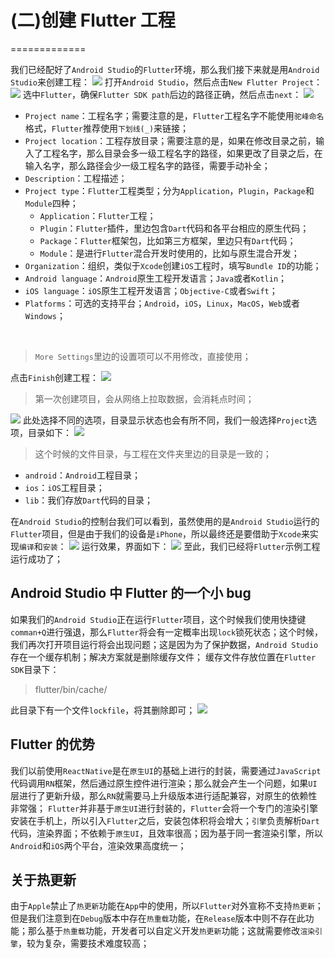 # (二)创建 Flutter 工程

=============

我们已经配好了`Android Studio`的`Flutter`环境，那么我们接下来就是用`Android Studio`来创建工程： ![](./static/73921540bc6b46409ec26cef5087e94d~tplv-k3u1fbpfcp-zoom-in-crop-mark-1512-0-0-0.png) 打开`Android Studio`，然后点击`New Flutter Project`： ![](./static/a157a485c1334bc486516f27cc2d01c7~tplv-k3u1fbpfcp-zoom-in-crop-mark-1512-0-0-0.png) 选中`Flutter`，确保`Flutter SDK path`后边的路径正确，然后点击`next`： ![](./static/b0f1b16e6a384c338bed78b21b8ef484~tplv-k3u1fbpfcp-zoom-in-crop-mark-1512-0-0-0.png)

- `Project name`：工程名字；需要注意的是，`Flutter`工程名字不能使用`驼峰命名`格式，`Flutter`推荐使用`下划线(_)`来链接；
- `Project location`：工程存放目录；需要注意的是，如果在修改目录之前，输入了工程名字，那么目录会多一级工程名字的路径，如果更改了目录之后，在输入名字，那么路径会少一级工程名字的路径，需要手动补全；
- `Description`：工程描述；
- `Project type`：`Flutter`工程类型；分为`Application`，`Plugin`，`Package`和`Module`四种；
  - `Application`：`Flutter`工程；
  - `Plugin`：`Flutter`插件，里边包含`Dart`代码和各平台相应的原生代码；
  - `Package`：`Flutter`框架包，比如第三方框架，里边只有`Dart`代码；
  - `Module`：是进行`Flutter`混合开发时使用的，比如与原生混合开发；
- `Organization`：组织，类似于`Xcode`创建`iOS`工程时，填写`Bundle ID`的功能；
- `Android language`：`Android`原生工程开发语言；`Java`或者`Kotlin`；
- `iOS language`：`iOS`原生工程开发语言；`Objective-C`或者`Swift`；
- `Platforms`：可选的支持平台；`Android`，`iOS`，`Linux`，`MacOS`，`Web`或者`Windows`；

​

> `More Settings`里边的设置项可以不用修改，直接使用；

点击`Finish`创建工程： ![](./static/84ef3668e3d24ab28dc9ed755fb714a1~tplv-k3u1fbpfcp-zoom-in-crop-mark-1512-0-0-0.png)

> 第一次创建项目，会从网络上拉取数据，会消耗点时间；

![](./static/396ba97a214042a9b677189b78a433e5~tplv-k3u1fbpfcp-zoom-in-crop-mark-1512-0-0-0.png) 此处选择不同的选项，目录显示状态也会有所不同，我们一般选择`Project`选项，目录如下： ![](./static/dccbfafb353e4612b1fd71425a6b779c~tplv-k3u1fbpfcp-zoom-in-crop-mark-1512-0-0-0.png)

> 这个时候的文件目录，与工程在文件夹里边的目录是一致的；

- `android`：`Android`工程目录；
- `ios`：`iOS`工程目录；
- `lib`：我们存放`Dart`代码的目录；

在`Android Studio`的控制台我们可以看到，虽然使用的是`Android Studio`运行的`Flutter`项目，但是由于我们的设备是`iPhone`，所以最终还是要借助于`Xcode`来实现`编译`和`安装`： ![](./static/dd5e0a23439a4caba723c341b12c9058~tplv-k3u1fbpfcp-zoom-in-crop-mark-1512-0-0-0.png) 运行效果，界面如下： ![](./static/9af2ba1349274c65b6229535aab09881~tplv-k3u1fbpfcp-zoom-in-crop-mark-1512-0-0-0.png) 至此，我们已经将`Flutter`示例工程运行成功了；

## Android Studio 中 Flutter 的一个小 bug

如果我们的`Android Studio`正在运行`Flutter`项目，这个时候我们使用快捷键`comman+Q`进行强退，那么`Flutter`将会有一定概率出现`lock`锁死状态；这个时候，我们再次打开项目运行将会出现问题；这是因为为了保护数据，`Android Studio`存在一个缓存机制；解决方案就是删除缓存文件； 缓存文件存放位置在`Flutter SDK`目录下：

> flutter/bin/cache/

此目录下有一个文件`lockfile`，将其删除即可； ![](./static/91f5761c89ab4814bb4d52744b0f60c7~tplv-k3u1fbpfcp-zoom-in-crop-mark-1512-0-0-0.png)

## Flutter 的优势

我们以前使用`ReactNative`是在`原生UI`的基础上进行的封装，需要通过`JavaScript`代码调用`RN`框架，然后通过原生控件进行渲染；那么就会产生一个问题，如果`UI`层进行了更新升级，那么`RN`就需要马上升级版本进行适配兼容，对原生的依赖性非常强； `Flutter`并非基于`原生UI`进行封装的，`Flutter`会将一个专门的渲染引擎安装在手机上，所以引入`Flutter`之后，安装包体积将会增大；`引擎`负责解析`Dart`代码，渲染界面；不依赖于`原生UI`，且效率很高；因为基于同一套渲染引擎，所以`Android`和`iOS`两个平台，渲染效果高度统一；

## 关于热更新

由于`Apple`禁止了`热更新`功能在`App`中的使用，所以`Flutter`对外宣称不支持`热更新`；但是我们注意到在`Debug`版本中存在`热重载`功能，在`Release`版本中则不存在此功能；那么基于`热重载`功能，开发者可以自定义开发`热更新`功能；这就需要修改`渲染引擎`，较为复杂，需要技术难度较高；
